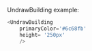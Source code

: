 UndrawBuilding example:
```js 
<UndrawBuilding
    primaryColor='#6c68fb'
    height= '250px'
    />
```
